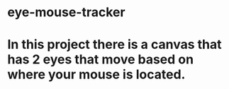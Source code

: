 # eye-mouse-tracker

# In this project there is a canvas that has 2 eyes that move based on where your mouse is located. 
